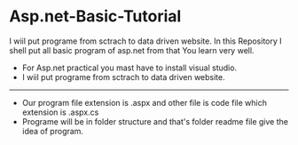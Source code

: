 # Asp.net-Basic-Tutorial
I wiil put programe from sctrach to data driven website.
In this Repository  I shell put all basic program of asp.net  from that You learn very well. 
<ul>
    <li>For Asp.net practical you mast have to install visual studio.</li>
    <li>I wiil put programe from sctrach to data driven website.</li>
</ul>
<hr>
<ul>
  <li>Our program file extension is .aspx and other file is code file which extension is .aspx.cs </li>
   <li>Programe will be in folder structure and that's folder readme file give the idea of program.</li>
</ul>       
